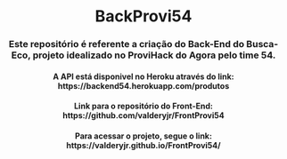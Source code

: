 <h1 align="center">BackProvi54</h1>

<h3 align="center">

Este repositório é referente a criação do Back-End do Busca-Eco, projeto idealizado
no ProviHack do Agora pelo time 54.

</h3>

<h4 align="center"> A API está disponivel no Heroku através do link: https://backend54.herokuapp.com/produtos
  </h4>

<h4 align="center">
  Link para o repositório do Front-End: https://github.com/valderyjr/FrontProvi54
</h4>

<h4 align="center"> 
  Para acessar o projeto, segue o link: https://valderyjr.github.io/FrontProvi54/
</h5>
